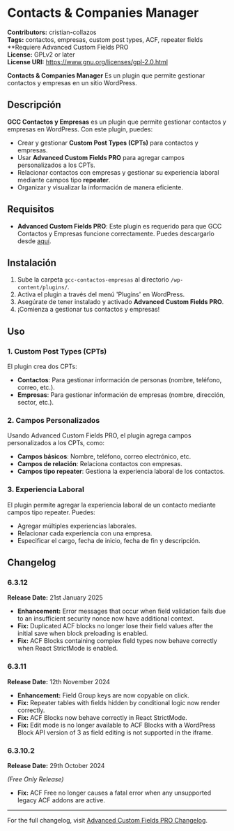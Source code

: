 # Contacts & Companies Manager

**Contributors:** cristian-collazos  
**Tags:** contactos, empresas, custom post types, ACF, repeater fields  
**Requiere Advanced Custom Fields PRO   
**License:** GPLv2 or later  
**License URI:** https://www.gnu.org/licenses/gpl-2.0.html 

**Contacts & Companies Manager** Es un plugin que permite gestionar contactos y empresas en un sitio WordPress.

## Descripción

**GCC Contactos y Empresas** es un plugin que permite gestionar contactos y empresas en WordPress. Con este plugin, puedes:

- Crear y gestionar **Custom Post Types (CPTs)** para contactos y empresas.
- Usar **Advanced Custom Fields PRO** para agregar campos personalizados a los CPTs.
- Relacionar contactos con empresas y gestionar su experiencia laboral mediante campos tipo **repeater**.
- Organizar y visualizar la información de manera eficiente.
  
## Requisitos

- **Advanced Custom Fields PRO**: Este plugin es requerido para que GCC Contactos y Empresas funcione correctamente. Puedes descargarlo desde [aquí](https://github.com/cristian-collazos/advanced-custom-fields-pro-main).

## Instalación

1. Sube la carpeta `gcc-contactos-empresas` al directorio `/wp-content/plugins/`.
2. Activa el plugin a través del menú 'Plugins' en WordPress.
3. Asegúrate de tener instalado y activado **Advanced Custom Fields PRO**.
4. ¡Comienza a gestionar tus contactos y empresas!

## Uso

### 1. Custom Post Types (CPTs)
El plugin crea dos CPTs:

- **Contactos**: Para gestionar información de personas (nombre, teléfono, correo, etc.).
- **Empresas**: Para gestionar información de empresas (nombre, dirección, sector, etc.).

### 2. Campos Personalizados
Usando Advanced Custom Fields PRO, el plugin agrega campos personalizados a los CPTs, como:

- **Campos básicos**: Nombre, teléfono, correo electrónico, etc.
- **Campos de relación**: Relaciona contactos con empresas.
- **Campos tipo repeater**: Gestiona la experiencia laboral de los contactos.

### 3. Experiencia Laboral
El plugin permite agregar la experiencia laboral de un contacto mediante campos tipo repeater. Puedes:

- Agregar múltiples experiencias laborales.
- Relacionar cada experiencia con una empresa.
- Especificar el cargo, fecha de inicio, fecha de fin y descripción.

## Changelog

### 6.3.12 

**Release Date:** 21st January 2025

* **Enhancement:** Error messages that occur when field validation fails due to an insufficient security nonce now have additional context.
* **Fix:** Duplicated ACF blocks no longer lose their field values after the initial save when block preloading is enabled.
* **Fix:** ACF Blocks containing complex field types now behave correctly when React StrictMode is enabled.

### 6.3.11

**Release Date:** 12th November 2024

* **Enhancement:** Field Group keys are now copyable on click.
* **Fix:** Repeater tables with fields hidden by conditional logic now render correctly.
* **Fix:** ACF Blocks now behave correctly in React StrictMode.
* **Fix:** Edit mode is no longer available to ACF Blocks with a WordPress Block API version of 3 as field editing is not supported in the iframe.

### 6.3.10.2

**Release Date:** 29th October 2024

*(Free Only Release)*

* **Fix:** ACF Free no longer causes a fatal error when any unsupported legacy ACF addons are active.

---

For the full changelog, visit [Advanced Custom Fields PRO Changelog](https://www.advancedcustomfields.com/changelog/).

